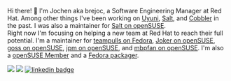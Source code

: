 Hi there! :wave: I'm Jochen aka brejoc, a Software Engineering Manager at Red Hat. Among other things I've been working on [Uyuni](https://github.com/uyuni-project/uyuni), [Salt](https://github.com/saltstack/salt/), and [Cobbler](https://github.com/cobbler/cobbler/) in the past. I was also a maintainer for [Salt on openSUSE](https://build.opensuse.org/package/show/systemsmanagement:saltstack/salt).  
Right now I'm focusing on helping a new team at Red Hat to reach their full potential. I'm a maintainer for [teampulls on Fedora](https://src.fedoraproject.org/rpms/teampulls), [Joker on openSUSE](https://build.opensuse.org/package/show/devel:languages:clojure/joker), [goss on openSUSE](https://build.opensuse.org/package/show/systemsmanagement/goss), [jpm on openSUSE](https://build.opensuse.org/package/show/devel:languages:misc/jpm), and [mbpfan on openSUSE](https://build.opensuse.org/package/show/hardware/mbpfan). I'm also a [openSUSE Member](https://connect.opensuse.org/pg/profile/brejoc) and a [Fedora packager](https://src.fedoraproject.org/user/brejoc/projects).

<a rel="me" href="https://fosstodon.org/@brejoc"><img src="https://img.shields.io/badge/brejoc-30302f?style=flat&logo=mastodon" /></a>
<a href="https://brejoc.com"><img src="https://img.shields.io/badge/brejoc.com-%230A0A0A.svg?&style=flat&logoColor=white"></a>
[![linkedin badge](https://img.shields.io/badge/brejoc-30302f?style=flat&logo=linkedin)](https://www.linkedin.com/in/jochen-breuer-933a49191/)
